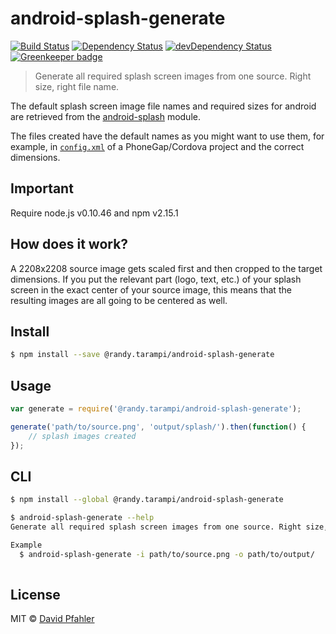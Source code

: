 # android-splash-generate 
[![Build Status](https://travis-ci.org/excellenteasy/android-splash-generate.svg?branch=master)](https://travis-ci.org/excellenteasy/android-splash-generate)
[![Dependency Status](https://david-dm.org/excellenteasy/android-splash-generate.svg)](https://david-dm.org/excellenteasy/android-splash-generate)
[![devDependency Status](https://david-dm.org/excellenteasy/android-splash-generate/dev-status.svg)](https://david-dm.org/excellenteasy/android-splash-generate#info=devDependencies) [![Greenkeeper badge](https://badges.greenkeeper.io/randytarampi/android-splash-generate.svg)](https://greenkeeper.io/)

> Generate all required splash screen images from one source. Right size, right file name.

The default splash screen image file names and required sizes for android are retrieved from the [android-splash](http://github.com/excellenteasy/android-splash) module. 

The files created have the default names as you might want to use them, for example, in [`config.xml`](http://docs.phonegap.com/en/3.5.0/config_ref_images.md.html) of a PhoneGap/Cordova project and the correct dimensions.

## Important

Require node.js v0.10.46 and npm v2.15.1

## How does it work?

A 2208x2208 source image gets scaled first and then cropped to the target dimensions. If you put the relevant part (logo, text, etc.) of your splash screen in the exact center of your source image, this means that the resulting images are all going to be centered as well.


## Install

```sh
$ npm install --save @randy.tarampi/android-splash-generate
```


## Usage

```js
var generate = require('@randy.tarampi/android-splash-generate');

generate('path/to/source.png', 'output/splash/').then(function() {
	// splash images created
});

```


## CLI

```sh
$ npm install --global @randy.tarampi/android-splash-generate
```

```sh
$ android-splash-generate --help
Generate all required splash screen images from one source. Right size, right file name.

Example
  $ android-splash-generate -i path/to/source.png -o path/to/output/
	
```


## License
MIT © [David Pfahler](http://excellenteasy.com)
